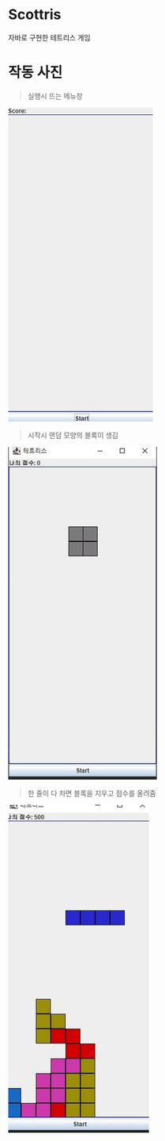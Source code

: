 # Scottris
자바로 구현한 테트리스 게임

# 작동 사진

> 실행시 뜨는 메뉴창

![](https://github.com/GodVas/Scottris/blob/main/images/menu.jpg)

> 시작시 랜덤 모양의 블록이 생김

![](https://github.com/GodVas/Scottris/blob/main/images/startboard.jpg)

> 한 줄이 다 차면 블록을 지우고 점수를 올려줌

![](https://github.com/GodVas/Scottris/blob/main/images/scoreboard.jpg)
